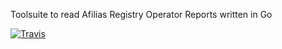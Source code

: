 Toolsuite to read Afilias Registry Operator Reports written in Go 

[![Travis](https://travis-ci.org/dothiv/afilias-registry-operator-reports.svg?branch=master)](https://travis-ci.org/dothiv/afilias-registry-operator-reports/)
